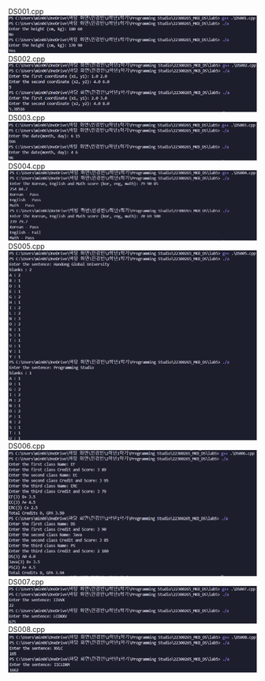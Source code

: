 DS001.cpp <br>
<img src = "https://github.com/min06150315/22300265_MKB_DS/blob/main/lab5/result/DS001.png">
DS002.cpp <br>
<img src = "https://github.com/min06150315/22300265_MKB_DS/blob/main/lab5/result/DS002.png">
DS003.cpp <br>
<img src = "https://github.com/min06150315/22300265_MKB_DS/blob/main/lab5/result/DS003.png">
DS004.cpp <br>
<img src = "https://github.com/min06150315/22300265_MKB_DS/blob/main/lab5/result/DS004.png">
DS005.cpp <br>
<img src = "https://github.com/min06150315/22300265_MKB_DS/blob/main/lab5/result/DS005.png">
DS006.cpp <br>
<img src = "https://github.com/min06150315/22300265_MKB_DS/blob/main/lab5/result/DS006.png">
DS007.cpp <br>
<img src = "https://github.com/min06150315/22300265_MKB_DS/blob/main/lab5/result/DS007.png">
DS008.cpp <br>
<img src = "https://github.com/min06150315/22300265_MKB_DS/blob/main/lab5/result/DS008.png">
